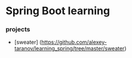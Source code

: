 # Spring Boot learning

### projects


* [sweater] (https://github.com/alexey-taranov/learning_spring/tree/master/sweater)